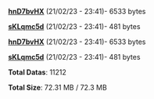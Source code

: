 [**hnD7bvHX**](/data/hnD7bvHX.txt) (21/02/23 - 23:41)- 6533 bytes

[**sKLqmc5d**](/data/sKLqmc5d.txt) (21/02/23 - 23:41)- 481 bytes

[**hnD7bvHX**](/data/hnD7bvHX.txt) (21/02/23 - 23:41)- 6533 bytes

[**sKLqmc5d**](/data/sKLqmc5d.txt) (21/02/23 - 23:41)- 481 bytes

**Total Datas**: 11212

**Total Size**: 72.31 MB / 72.3 MB